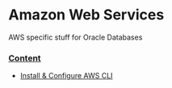 # Amazon Web Services
AWS specific stuff for Oracle Databases

### <u>Content</u>
* [Install & Configure AWS CLI](https://github.com/RKKoranteng/cloud-oracle-dba/blob/f506350b7b315d98557e93353a067cf2f8eeafcb/aws/aws-cli-setup.sh)
